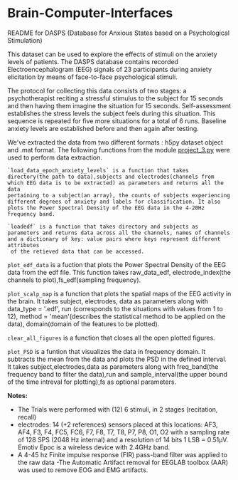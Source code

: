 # Brain-Computer-Interfaces

README for DASPS (Database for Anxious States based on a Psychological Stimulation)

This dataset can be used to explore the effects of stimuli on the anxiety levels of patients. The DASPS database contains recorded Electroencephalogram (EEG) signals of 23 participants during anxiety elicitation by means of face-to-face psychological stimuli.

The protocol for collecting this data consists of two stages: a psychotherapist reciting a stressful stimulus to the subject for 15 seconds and then having them imagine the situation for 15 seconds. Self-assessment establishes the stress levels the subject feels during this situation. This sequence is repeated for five more situations for a total of 6 runs. Baseline anxiety levels are established before and then again after testing.

We've extracted the data from two different formats : h5py dataset object and .mat format. The following functions from the module [project_3.py](project_3.py) were used to perform data extraction.
``` 
`load_data_epoch_anxiety_levels` is a function that takes directory(the path to data),subjects and electrodes(channels from which EEG data is to be extracted) as parameters and returns all the data
pertaining to a subject(an array), the counts of subjects experiencing different degrees of anxiety and labels for classification. It also plots the Power Spectral Density of the EEG data in the 4-20Hz frequency band.

`loadedf` is a function that takes directory and subjects as parameters and returns data across all the channels, names of channels and a dictionary of key: value pairs where keys represent different attributes
 of the retieved data that can be accessed.
```

`plot_edf_data` is a fuction that plots the Power Spectral Density of the EEG data from the edf file. This function takes raw_data_edf, electrode_index(the channels to plot),fs_edf(sampling frequency).

`plot_scalp_map` is a function that plots the spatial maps of the EEG activity in the brain. It takes subject, electrodes, data as parameters along with data_type = '.edf', run (corresponds to the situations with values from 1 to 12), method = 'mean'(describes the statistical method to be applied on the data), domain(domain of the features to be plotted).

`clear_all_figures` is a function that closes all the open plotted figures.

`plot_PSD` is a funtion that visualizes the data in frequency domain. It subtracts the mean from the data and plots the PSD in the defined interval. It takes subject,electrodes,data as parameters along with freq_band(the frequency band to filter the data),run and sample_interval(the upper bound of the time intreval for plotting),fs as optional parameters.


**Notes:**
- The Trials were performed with (12) 6 stimuli, in  2 stages (recitation, recall)
- electrodes: 14 (+2 references) sensors placed at this locations: AF3, AF4, F3, F4, FC5, FC6, F7, F8, T7, T8, P7, P8, O1, O2 with a sampling rate of 128 SPS (2048 Hz internal) and a resolution of 14 bits 1 LSB = 0.51μV. Emotiv Epoc is a wireless device with 2.4GHz band.
- A 4-45 hz Finite impulse response (FIR) pass-band filter was applied to the raw data
-The Automatic Artifact removal for EEGLAB toolbox (AAR) was used to remove EOG and EMG artifacts.
